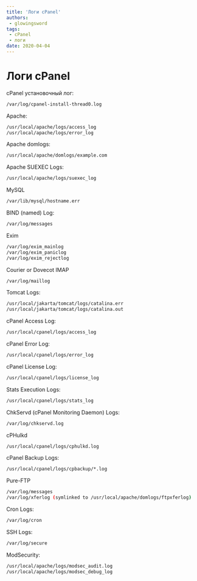 ```yaml
---
title: 'Логи cPanel'
authors: 
 - glowingsword
tags:
 - cPanel
 - логи
date: 2020-04-04
---
```

# Логи cPanel

cPanel установочный лог:

``` bash
/var/log/cpanel-install-thread0.log
```

Apache:

``` bash
/usr/local/apache/logs/access_log
/usr/local/apache/logs/error_log
```

Apache domlogs:

``` bash
/usr/local/apache/domlogs/example.com
```

Apache SUEXEC Logs:

``` bash
/usr/local/apache/logs/suexec_log
```

MySQL

``` bash
/var/lib/mysql/hostname.err
```

BIND (named) Log:

``` bash
/var/log/messages
```

Exim

``` bash
/var/log/exim_mainlog
/var/log/exim_paniclog
/var/log/exim_rejectlog
```

Courier or Dovecot IMAP

``` bash
/var/log/maillog
```

Tomcat Logs:

``` bash
/usr/local/jakarta/tomcat/logs/catalina.err
/usr/local/jakarta/tomcat/logs/catalina.out
```

cPanel Access Log:

``` bash
/usr/local/cpanel/logs/access_log
```

cPanel Error Log:

``` bash
/usr/local/cpanel/logs/error_log
```

cPanel License Log:

``` bash
/usr/local/cpanel/logs/license_log
```

Stats Execution Logs:

``` bash
/usr/local/cpanel/logs/stats_log
```

ChkServd (cPanel Monitoring Daemon) Logs:

``` bash
/var/log/chkservd.log
```

cPHulkd

``` bash
/usr/local/cpanel/logs/cphulkd.log
```

cPanel Backup Logs:

``` bash
/usr/local/cpanel/logs/cpbackup/*.log
```

Pure-FTP

``` bash
/var/log/messages
/var/log/xferlog (symlinked to /usr/local/apache/domlogs/ftpxferlog)
```

Cron Logs:

``` bash
/var/log/cron
```

SSH Logs:

``` bash
/var/log/secure
```

ModSecurity:

``` bash
/usr/local/apache/logs/modsec_audit.log
/usr/local/apache/logs/modsec_debug_log